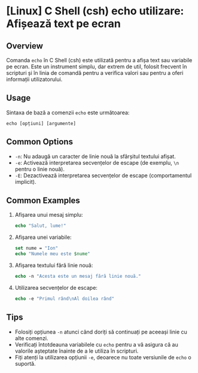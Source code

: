 # [Linux] C Shell (csh) echo utilizare: Afișează text pe ecran

## Overview
Comanda `echo` în C Shell (csh) este utilizată pentru a afișa text sau variabile pe ecran. Este un instrument simplu, dar extrem de util, folosit frecvent în scripturi și în linia de comandă pentru a verifica valori sau pentru a oferi informații utilizatorului.

## Usage
Sintaxa de bază a comenzii `echo` este următoarea:

```
echo [opțiuni] [argumente]
```

## Common Options
- `-n`: Nu adaugă un caracter de linie nouă la sfârșitul textului afișat.
- `-e`: Activează interpretarea secvențelor de escape (de exemplu, `\n` pentru o linie nouă).
- `-E`: Dezactivează interpretarea secvențelor de escape (comportamentul implicit).

## Common Examples
1. Afișarea unui mesaj simplu:
   ```csh
   echo "Salut, lume!"
   ```

2. Afișarea unei variabile:
   ```csh
   set nume = "Ion"
   echo "Numele meu este $nume"
   ```

3. Afișarea textului fără linie nouă:
   ```csh
   echo -n "Acesta este un mesaj fără linie nouă."
   ```

4. Utilizarea secvențelor de escape:
   ```csh
   echo -e "Primul rând\nAl doilea rând"
   ```

## Tips
- Folosiți opțiunea `-n` atunci când doriți să continuați pe aceeași linie cu alte comenzi.
- Verificați întotdeauna variabilele cu `echo` pentru a vă asigura că au valorile așteptate înainte de a le utiliza în scripturi.
- Fiți atenți la utilizarea opțiunii `-e`, deoarece nu toate versiunile de `echo` o suportă.
